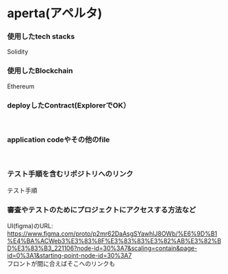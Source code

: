 # aperta(アペルタ)

### 使用したtech stacks
Solidity<br>

### 使用したBlockchain
Ethereum<br>

### deployしたContract(ExplorerでOK）
<br>

### application codeやその他のfile
<br>

### テスト手順を含むリポジトリへのリンク
テスト手順<br>

### 審査やテストのためにプロジェクトにアクセスする方法など
UI(figma)のURL:
<https://www.figma.com/proto/p2mr62DaAsgSYawhlJ8OWb/%E6%9D%B1%E4%BA%ACWeb3%E3%83%8F%E3%83%83%E3%82%AB%E3%82%BD%E3%83%B3_221106?node-id=30%3A7&scaling=contain&page-id=0%3A1&starting-point-node-id=30%3A7> <br>
フロントが間に合えばそこへのリンクも<br>
